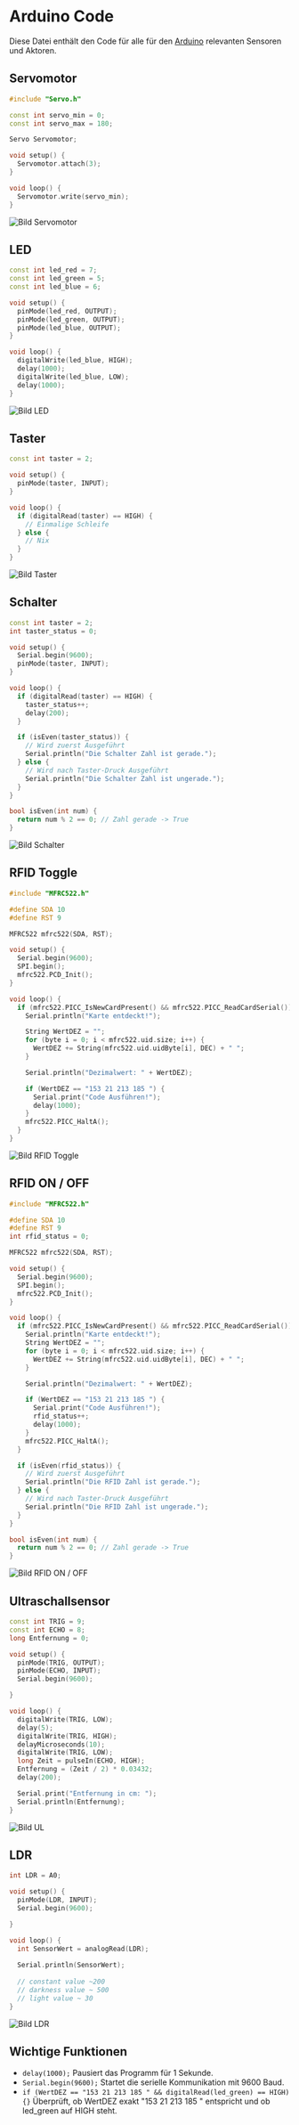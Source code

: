 # Arduino Code
Diese Datei enthält den Code für alle für den [Arduino] relevanten Sensoren und Aktoren.

[Arduino]: https://www.arduino.cc/

## Servomotor
```cpp
#include "Servo.h"  

const int servo_min = 0;
const int servo_max = 180;

Servo Servomotor; 

void setup() {
  Servomotor.attach(3);  
}

void loop() { 
  Servomotor.write(servo_min);
}
```
![Bild Servomotor](Servo.png)


## LED
```cpp
const int led_red = 7;
const int led_green = 5;
const int led_blue = 6;

void setup() {
  pinMode(led_red, OUTPUT);
  pinMode(led_green, OUTPUT);
  pinMode(led_blue, OUTPUT);
}

void loop() {
  digitalWrite(led_blue, HIGH);
  delay(1000);
  digitalWrite(led_blue, LOW);
  delay(1000);
}
```
![Bild LED](LED.png)

## Taster
```cpp
const int taster = 2;

void setup() {
  pinMode(taster, INPUT);
}

void loop() {
  if (digitalRead(taster) == HIGH) {
    // Einmalige Schleife
  } else {
    // Nix
  }
}
```
![Bild Taster](Taster.png)

## Schalter
```cpp
const int taster = 2;   
int taster_status = 0;

void setup() {
  Serial.begin(9600);  
  pinMode(taster, INPUT);  
}

void loop() {  
  if (digitalRead(taster) == HIGH) {      
    taster_status++;
    delay(200);
  }

  if (isEven(taster_status)) {
    // Wird zuerst Ausgeführt
    Serial.println("Die Schalter Zahl ist gerade.");
  } else {
    // Wird nach Taster-Druck Ausgeführt
    Serial.println("Die Schalter Zahl ist ungerade.");
  }
}

bool isEven(int num) {
  return num % 2 == 0; // Zahl gerade -> True
}
```
![Bild Schalter](Taster.png)

## RFID Toggle
```cpp
#include "MFRC522.h"

#define SDA 10
#define RST 9

MFRC522 mfrc522(SDA, RST);

void setup() {
  Serial.begin(9600);
  SPI.begin();
  mfrc522.PCD_Init();
}

void loop() {
  if (mfrc522.PICC_IsNewCardPresent() && mfrc522.PICC_ReadCardSerial()) {
    Serial.println("Karte entdeckt!");

    String WertDEZ = "";
    for (byte i = 0; i < mfrc522.uid.size; i++) {
      WertDEZ += String(mfrc522.uid.uidByte[i], DEC) + " ";
    }

    Serial.println("Dezimalwert: " + WertDEZ);

    if (WertDEZ == "153 21 213 185 ") {
      Serial.print("Code Ausführen!");
      delay(1000);
    }
    mfrc522.PICC_HaltA();
  }
}
```
![Bild RFID Toggle](RFID.png)

## RFID ON / OFF
```cpp
#include "MFRC522.h"

#define SDA 10
#define RST 9
int rfid_status = 0;

MFRC522 mfrc522(SDA, RST);

void setup() {
  Serial.begin(9600);
  SPI.begin();
  mfrc522.PCD_Init();
}

void loop() {
  if (mfrc522.PICC_IsNewCardPresent() && mfrc522.PICC_ReadCardSerial()) {
    Serial.println("Karte entdeckt!");
    String WertDEZ = "";
    for (byte i = 0; i < mfrc522.uid.size; i++) {
      WertDEZ += String(mfrc522.uid.uidByte[i], DEC) + " ";
    }

    Serial.println("Dezimalwert: " + WertDEZ);

    if (WertDEZ == "153 21 213 185 ") {
      Serial.print("Code Ausführen!");
      rfid_status++;
      delay(1000);
    }
    mfrc522.PICC_HaltA();
  }

  if (isEven(rfid_status)) {
    // Wird zuerst Ausgeführt
    Serial.println("Die RFID Zahl ist gerade.");
  } else {
    // Wird nach Taster-Druck Ausgeführt
    Serial.println("Die RFID Zahl ist ungerade.");
  }
}

bool isEven(int num) {
  return num % 2 == 0; // Zahl gerade -> True
}
```
![Bild RFID ON / OFF](RFID.png)

## Ultraschallsensor
```cpp
const int TRIG = 9;
const int ECHO = 8;
long Entfernung = 0;

void setup() {
  pinMode(TRIG, OUTPUT);
  pinMode(ECHO, INPUT);
  Serial.begin(9600);

}

void loop() {
  digitalWrite(TRIG, LOW);
  delay(5);
  digitalWrite(TRIG, HIGH);
  delayMicroseconds(10);
  digitalWrite(TRIG, LOW);
  long Zeit = pulseIn(ECHO, HIGH);
  Entfernung = (Zeit / 2) * 0.03432;
  delay(200);

  Serial.print("Entfernung in cm: ");
  Serial.println(Entfernung);
}
```
![Bild UL](UL.jpg)

## LDR
```cpp
int LDR = A0;

void setup() {
  pinMode(LDR, INPUT);
  Serial.begin(9600);

}

void loop() {
  int SensorWert = analogRead(LDR);
 
  Serial.println(SensorWert);
  
  // constant value ~200
  // darkness value ~ 500
  // light value ~ 30
}
```
![Bild LDR](LDR.jpg)

## Wichtige Funktionen
- `delay(1000);` Pausiert das Programm für 1 Sekunde.
- `Serial.begin(9600);` Startet die serielle Kommunikation mit 9600 Baud.  
- `if (WertDEZ == "153 21 213 185 " && digitalRead(led_green) == HIGH) {}` Überprüft, ob WertDEZ exakt "153 21 213 185 " entspricht und ob led_green auf HIGH steht.
